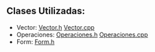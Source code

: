 ## Clases Utilizadas:
- Vector: [Vector.h](https://github.com/JoseAndresHV-UPSA/estructura-datos-si210/blob/master/VECTORES/Vector.h) [Vector.cpp](https://github.com/JoseAndresHV-UPSA/estructura-datos-si210/blob/master/VECTORES/Vector.cpp)
- Operaciones: [Operaciones.h](https://github.com/JoseAndresHV-UPSA/estructura-datos-si210/blob/master/VECTORES/Operaciones.h) [Operaciones.cpp](https://github.com/JoseAndresHV-UPSA/estructura-datos-si210/blob/master/VECTORES/Operaciones.cpp)
- Form: [Form.h](https://github.com/JoseAndresHV-UPSA/estructura-datos-si210/blob/master/VECTORES/Form1.h)
